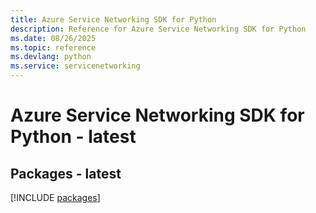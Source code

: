 ```yaml
---
title: Azure Service Networking SDK for Python
description: Reference for Azure Service Networking SDK for Python
ms.date: 08/26/2025
ms.topic: reference
ms.devlang: python
ms.service: servicenetworking
---
```

# Azure Service Networking SDK for Python - latest
## Packages - latest
[!INCLUDE [packages](service-networking-index.md)]